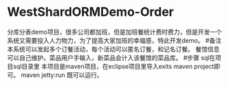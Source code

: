 # WestShardORMDemo-Order
分库分表demo项目，很多公司都加班，但是加班餐统计费时费力，但是开发一个系统又需要投入人力物力，为了提高大家加班的幸福感，特此开发demo。
#备注
本系统可以发起多个订餐活动，每个活动可以匿名订餐，和记名订餐。
餐馆信息可以自己维护。菜品用户手输入，新菜品会计入该餐馆的菜品库。
#步骤
sql在项目sql目录里
本项目是maven项目，在eclipse项目里导入exits maven project即可。
maven jetty:run 既可以运行。